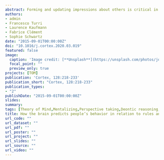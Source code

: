 ```yaml
---
abstract: Forming and updating impressions about others is critical in everyday life and engages portions of the dorsomedial prefrontal cortex (dMPFC), the posterior cingulate cortex (PCC) and the amygdala. Some of these activations are attributed to “mentalizing” functions necessary to represent people's mental states, such as beliefs or desires. Evolutionary psychology and developmental studies, however, suggest that interpersonal inferences can also be obtained through the aid of deontic heuristics, which dictate what must (or must not) be done in given circumstances. We used fMRI and asked 18 participants to predict whether unknown characters would follow their desires or obey external rules. Participants had no means, at the beginning, to make accurate predictions, but slowly learned (throughout the experiment) each character's behavioral profile. We isolated brain regions whose activity changed during the experiment, as a neural signature of impression updating. Whereas dMPFC was progressively more involved in predicting characters' behavior in relation to their desires, the medial orbitofrontal cortex and the amygdala were progressively more recruited in predicting rule-based behavior. Our data provide evidence of a neural dissociation between deontic inference and theory-of-mind (ToM), and support a differentiation of orbital and dorsal prefrontal cortex in terms of low- and high-level social cognition.
authors:
- admin
- Francesco Turri
- Laurence Kaufmann
- Fabrice Clément
- Sophie Schwartz
date: "2015-09-01T00:00:00Z"
doi: "10.1016/j.cortex.2020.03.019"
featured: false
image:
  caption: 'Image credit: [**Unsplash**](https://unsplash.com/photos/jdD8gXaTZsc)'
  focal_point: ""
  preview_only: true
projects: [TOM]
publication: 'Cortex, 128:218-233'
publication_short: "Cortex, 128:218-233"
publication_types:
- "2"
publishDate: "2015-09-01T00:00:00Z"
slides: 
summary:
tags: [Theory of Mind,Mentalizing,Perspective taking,Deontic reasoning,Impression formation,dMPFC,Prefrontal cortex,Amygdala,fMRI,neuroimaging]
title: How the brain predicts people’s behavior in relation to rules and desires. Evidence of a medio-prefrontal dissociation
url_code: ""
url_dataset: ""
url_pdf: ""
url_poster: ""
url_project: ""
url_slides: ""
url_source: ""
url_video: ""
---
```

